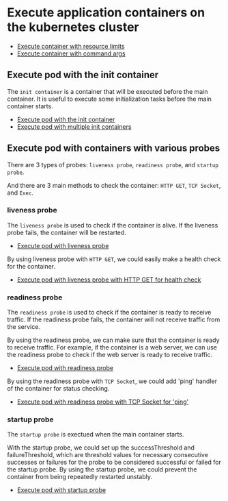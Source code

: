 # Execute application containers on the kubernetes cluster

- [Execute container with resource limits](./src/pod-with-resource-limits.yaml)
- [Execute container with command args](./src/pod-with-start-command.yaml)

## Execute pod with the init container

The `init container` is a container that will be executed before the main container. It is useful to execute some initialization tasks before the main container starts.

- [Execute pod with the init container](./src/pod-with-init-container.yml)
- [Execute pod with multiple init containers](./src/pod-with-multiple-init-containers.yaml)

## Execute pod with containers with various probes

There are 3 types of probes: `liveness probe`, `readiness probe`, and `startup probe`.

And there are 3 main methods to check the container: `HTTP GET`, `TCP Socket`, and `Exec`.

### liveness probe

The `liveness probe` is used to check if the container is alive. If the liveness probe fails, the container will be restarted.

- [Execute pod with liveness probe](./src/pod-with-liveness-probe.yaml)

By using liveness probe with `HTTP GET`, we could easily make a health check for the container.

- [Execute pod with liveness probe with HTTP GET for health check](./src/pod-with-get-probe.yaml)

### readiness probe

The `readiness probe` is used to check if the container is ready to receive traffic. If the readiness probe fails, the container will not receive traffic from the service.

By using the readiness probe, we can make sure that the container is ready to receive traffic.
For example, if the container is a web server, we can use the readiness probe to check if the web server is ready to receive traffic.

- [Execute pod with readiness probe](./src/pod-with-readiness-probe.yaml)

By using the readiness probe with `TCP Socket`, we could add 'ping' handler of the container for status checking.

- [Execute pod with readiness probe with TCP Socket for 'ping'](pod-with-tcp-probe.yaml)

### startup probe

The `startup probe` is exectued when the main container starts.

With the startup probe, we could set up the successThreshold and failureThreshold, which are threshold values for necessary consecutive successes or failures for the probe to be considered successful or failed for the startup probe.
By using the startup probe, we could prevent the container from being repeatedly restarted unstably.

- [Execute pod with startup probe](./src/pod-with-startup-probe.yaml)
